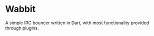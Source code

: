 Wabbit
=========

A simple IRC bouncer written in Dart, with most functionality provided through plugins.
